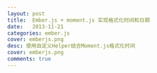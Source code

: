 ```yaml
---
layout: post
title:  Ember.js + moment.js 实现格式化时间和日期
date:   2013-11-21
categories: ember.js
cover: emberjs.png
desc: 使用自定义Helper结合Moment.js格式化时间
cover: emberjs.png
comments: true
---
```

